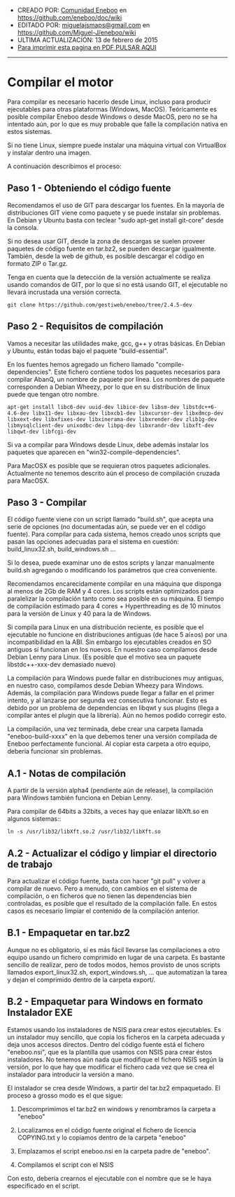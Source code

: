 * CREADO POR: [Comunidad Eneboo](http://www.eneboo.org) en https://github.com/eneboo/doc/wiki
* EDITADO POR: miguelajsmaps@gmail.com en https://github.com/Miguel-J/eneboo/wiki
* ULTIMA ACTUALIZACIÓN: 13 de febrero de 2015
* [Para imprimir esta pagina en PDF PULSAR AQUI](https://gitprint.com/Miguel-J/eneboo/wiki/Compilar-el-motor-(ENEBOO-OFICIAL))

----

Compilar el motor
=================================================

Para compilar es necesario hacerlo desde Linux, incluso para producir 
ejecutables para otras plataformas (Windows, MacOS). Teóricamente es posible 
compilar Eneboo desde Windows o desde MacOS, pero no se ha intentado aún, por 
lo que es muy probable que falle la compilación nativa en estos sistemas.

Si no tiene Linux, siempre puede instalar una máquina virtual con VirtualBox 
y instalar dentro una imagen. 

A continuación describimos el proceso: 
 

Paso 1 - Obteniendo el código fuente
--------------------------------------------------------------------

Recomendamos el uso de GIT para descargar los fuentes. En la mayorí­a de 
distribuciones GIT viene como paquete y se puede instalar sin problemas. En 
Debian y Ubuntu basta con teclear "sudo apt-get install git-core" desde la 
consola.

Si no desea usar GIT, desde la zona de descargas se suelen proveer paquetes de 
código fuente en tar.bz2, se pueden descargar igualmente. También, desde la 
web de github, es posible descargar el código en formato ZIP o Tar.gz.

Tenga en cuenta que la detección de la versión actualmente se realiza usando 
comandos de GIT, por lo que si no está usando GIT, el ejecutable no llevará 
incrustada una versión correcta.

`git clone https://github.com/gestiweb/eneboo/tree/2.4.5-dev`
 


Paso 2 - Requisitos de compilación
--------------------------------------------------------------------

Vamos a necesitar las utilidades make, gcc, g++ y otras básicas. En Debian y 
Ubuntu, están todas bajo el paquete "build-essential".

En los fuentes hemos agregado un fichero llamado "compile-dependencies".  Este 
fichero contiene todos los paquetes necesarios para compilar AbanQ, un nombre 
de paquete por lí­nea. Los nombres de paquete corresponden a Debian Wheezy, 
por lo que en su distribución de linux puede que tengan otro nombre. 

`apt-get install libc6-dev uuid-dev libice-dev libsm-dev libstdc++6-4.6-dev libx11-dev libxau-dev libxcb1-dev libxcursor-dev libxdmcp-dev libxext-dev libxfixes-dev libxinerama-dev libxrender-dev zlib1g-dev libmysqlclient-dev unixodbc-dev libpq-dev libxrandr-dev libxft-dev libqwt-dev libfcgi-dev`

Si va a compilar para Windows desde Linux, debe además instalar los paquetes 
que aparecen en "win32-compile-dependencies".

Para MacOSX es posible que se requieran otros paquetes adicionales. Actualmente 
no tenemos descrito aún el proceso de compilación cruzada para MacOSX.

 


Paso 3 - Compilar
--------------------------------------------------------------------

El código fuente viene con un script llamado "build.sh", que acepta una serie 
de opciones (no documentadas aún, se puede ver en el código fuente). Para 
compilar para cada sistema, hemos creado unos scripts que pasan las opciones 
adecuadas para el sistema en cuestión: build_linux32.sh, build_windows.sh ... 

Si lo desea, puede examinar uno de estos scripts y lanzar manualmente 
build.sh agregando o modificando los parámetros que crea conveniente.

Recomendamos encarecidamente compilar en una máquina que disponga al menos 
de 2Gb de RAM y 4 cores. Los scripts están optimizados para paralelizar la 
compilación tanto como sea posible en su máquina. El tiempo de compilación 
estimado para 4 cores + Hyperthreading es de 10 minutos para la versión de 
Linux y 40 para la de Windows.

Si compila para Linux en una distribución reciente, es posible que el 
ejecutable no funcione en distribuciones antiguas (de hace 5 aí±os) por una 
incompatibilidad en la ABI. Sin embargo los ejecutables creados en SO antiguos 
sí­ funcionan en los nuevos. En nuestro caso compilamos desde Debian Lenny 
para Linux. (Es posible que el motivo sea un paquete libstdc++-xxx-dev 
demasiado nuevo)

La compilación para Windows puede fallar en distribuciones muy antiguas, en 
nuestro caso, compilamos desde Debian Wheezy para Windows. Además, la 
compilación para Windows puede llegar a fallar en el primer intento, y al 
lanzarse por segunda vez consecutiva funcionar. Esto es debido por un problema 
de dependencias en libqwt y sus plugins (llega a compilar antes el plugin que 
la librerí­a). Aún no hemos podido corregir esto.

La compilación, una vez terminada, debe crear una carpeta llamada 
"eneboo-build-xxxx"  en la que debemos tener una versión compilada de 
Eneboo perfectamente funcional. Al copiar esta carpeta a otro equipo, deberí­a 
funcionar sin problemas.


A.1 - Notas de compilación
--------------------------------------------------------------------

A partir de la versión alpha4 (pendiente aún de release), la compilación para 
Windows también funciona en Debian Lenny. 

Para compilar de 64bits a 32bits, a veces hay que enlazar libXft.so en 
algunos sistemas::

    ln -s /usr/lib32/libXft.so.2 /usr/lib32/libXft.so
 


A.2 - Actualizar el código y limpiar el directorio de trabajo
--------------------------------------------------------------------

Para actualizar el código fuente, basta con hacer "git pull" y volver a 
compilar de nuevo. Pero a menudo, con cambios en el sistema de compilación, 
o en ficheros que no tienen las dependencias bien controladas, es posible que 
el resultado de la compilación falle. En estos casos es necesario limpiar el 
contenido de la compilación anterior.



B.1 - Empaquetar en tar.bz2
--------------------------------------------------------------------

Aunque no es obligatorio, sí­ es más fácil llevarse las compilaciones a otro 
equipo usando un fichero comprimido en lugar de una carpeta. Es bastante 
sencillo de realizar, pero de todos modos, hemos provisto de unos scripts 
llamados export_linux32.sh, export_windows.sh, ... que automatizan la tarea 
y dejan el comprimido dentro de la carpeta export/.
 

B.2 - Empaquetar para Windows en formato Instalador EXE
--------------------------------------------------------------------

Estamos usando los instaladores de NSIS para crear estos ejecutables. Es un 
instalador muy sencillo, que copia los ficheros en la carpeta adecuada y deja 
unos accesos directos. Dentro del código fuente está el fichero "eneboo.nsi", 
que es la plantilla que usamos con NSIS para crear éstos instaladores. No 
tenemos aún nada que modifique el fichero NSIS según la versión, por lo 
que hay que modificar el fichero cada vez que se crea el instalador para 
introducir la versión a mano.

El instalador se crea desde Windows, a partir del tar.bz2 empaquetado. El 
proceso a grosso modo es el que sigue:

1. Descomprimimos el tar.bz2 en windows y renombramos la carpeta a "eneboo"

2. Localizamos en el código fuente original el fichero de licencia COPYING.txt 
y lo copiamos dentro de la carpeta "eneboo"

3. Emplazamos el script eneboo.nsi en la carpeta padre de "eneboo".

4. Compilamos el script con el NSIS

Con esto, deberí­a crearnos el ejecutable con el nombre que se le haya 
especificado en el script.
